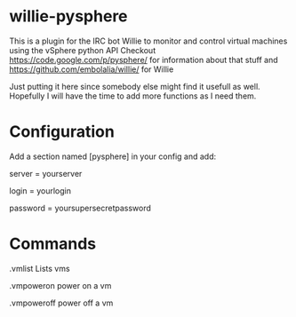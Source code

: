 willie-pysphere
===============

This is a plugin for the IRC bot Willie to monitor and control virtual machines using the vSphere python API
Checkout https://code.google.com/p/pysphere/ for information about that
stuff and https://github.com/embolalia/willie/ for Willie

Just putting it here since somebody else might find it usefull as well.
Hopefully I will have the time to add more functions as I need them.

Configuration
===============
Add a section named [pysphere] in your config and add:

server = yourserver

login = yourlogin

password = yoursupersecretpassword

Commands
===============
.vmlist
Lists vms

.vmpoweron
power on a  vm

.vmpoweroff
power off a vm

